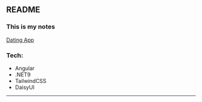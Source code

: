 ## README
### This is my notes

[Dating App](https://jongkeshjuit.github.io/my-note/Study/Web/)

### Tech:
- Angular
- .NET9
- TailwindCSS
- DaisyUI

---
